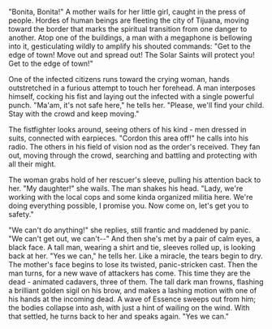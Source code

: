 "Bonita, Bonita!" A mother wails for her little girl, caught in the press of people. Hordes of human beings are fleeting the city of Tijuana, moving toward the border that marks the spiritual transition from one danger to another. Atop one of the buildings, a man with a megaphone is bellowing into it, gesticulating wildly to amplify his shouted commands: "Get to the edge of town! Move out and spread out! The Solar Saints will protect you! Get to the edge of town!"

One of the infected citizens runs toward the crying woman, hands outstretched in a furious attempt to touch her forehead. A man interposes himself, cocking his fist and laying out the infected with a single powerful punch. "Ma'am, it's not safe here," he tells her. "Please, we'll find your child. Stay with the crowd and keep moving."

The fistfighter looks around, seeing others of his kind - men dressed in suits, connected with earpieces. "Cordon this area off!" he calls into his radio. The others in his field of vision nod as the order's received. They fan out, moving through the crowd, searching and battling and protecting with all their might.

The woman grabs hold of her rescuer's sleeve, pulling his attention back to her. "My daughter!" she wails. The man shakes his head. "Lady, we're working with the local cops and some kinda organized militia here. We're doing everything possible, I promise you. Now come on, let's get you to safety."

"We can't do anything!" she replies, still frantic and maddened by panic. "We can't get out, we can't--" And then she's met by a pair of calm eyes, a black face. A tall man, wearing a shirt and tie, sleeves rolled up, is looking back at her. "Yes we can," he tells her. Like a miracle, the tears begin to dry. The mother's face begins to lose its twisted, panic-stricken cast. Then the man turns, for a new wave of attackers has come. This time they are the dead - animated cadavers, three of them. The tall dark man frowns, flashing a brilliant golden sigil on his brow, and makes a lashing motion with one of his hands at the incoming dead. A wave of Essence sweeps out from him; the bodies collapse into ash, with just a hint of wailing on the wind. With that settled, he turns back to her and speaks again. "Yes we can."